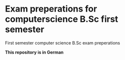 # Exam preperations for computerscience B.Sc first semester
First semester computer science B.Sc exam preperations

__**This repository is in German**__
